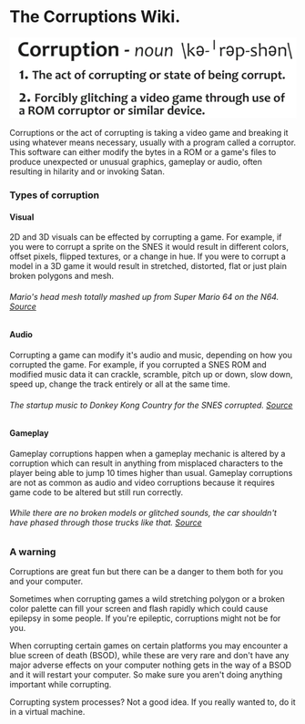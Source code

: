 # The Corruptions Wiki.

![](/assets/corruption-definition.png)

Corruptions or the act of corrupting is taking a video game and breaking it using whatever means necessary, usually with a program called a corruptor. This software can either modify the bytes in a ROM or a game's files to produce unexpected or unusual graphics, gameplay or audio, often resulting in hilarity and or invoking Satan.

### Types of corruption

#### Visual

2D and 3D visuals can be effected by corrupting a game. For example, if you were to corrupt a sprite on the SNES it would result in different colors, offset pixels, flipped textures, or a change in hue. If you were to corrupt a model in a 3D game it would result in stretched, distorted, flat or just plain broken polygons and mesh.

###### Mario's head mesh totally mashed up from Super Mario 64 on the N64. [Source](https://www.youtube.com/watch?v=OvNDcVRlyYk)

#### Audio

Corrupting a game can modify it's audio and music, depending on how you corrupted the game. For example, if you corrupted a SNES ROM and modified music data it can crackle, scramble, pitch up or down, slow down, speed up, change the track entirely or all at the same time.

###### The startup music to Donkey Kong Country for the SNES corrupted. [Source](https://www.youtube.com/watch?v=W545DP8CmWQ)

#### Gameplay

Gameplay corruptions happen when a gameplay mechanic is altered by a corruption which can result in anything from misplaced characters to the player being able to jump 10 times higher than usual. Gameplay corruptions are not as common as audio and video corruptions because it requires game code to be altered but still run correctly.

###### While there are no broken models or glitched sounds, the car shouldn't have phased through those trucks like that. [Source](https://www.youtube.com/watch?v=79PZR8-I6MM)



### A warning

Corruptions are great fun but there can be a danger to them both for you and your computer.

Sometimes when corrupting games a wild stretching polygon or a broken color palette can fill your screen and flash rapidly which could cause epilepsy in some people. If you're epileptic, corruptions might not be for you.

When corrupting certain games on certain platforms you may encounter a blue screen of death \(BSOD\), while these are very rare and don't have any major adverse effects on your computer nothing gets in the way of a BSOD and it will restart your computer. So make sure you aren't doing anything important while corrupting.

Corrupting system processes? Not a good idea. If you really wanted to, do it in a virtual machine.



